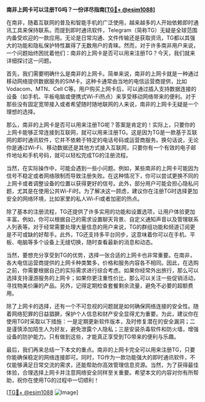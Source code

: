 **南非上网卡可以注册TG吗？一份详尽指南[[TG💪+ @esim1088](https://t.me/s/esim1088)]**

在南非，随着互联网的普及和智能手机的广泛使用，越来越多的人开始依赖即时通讯工具来保持联系。而提到即时通讯软件，Telegram（简称TG）无疑是全球范围内备受欢迎的一款应用。无论是日常沟通、文件传输还是获取资讯，TG都以其强大的功能和隐私保护特性赢得了无数用户的青睐。然而，对于许多南非用户来说，一个问题始终困扰着他们：南非的上网卡是否可以用来注册TG？今天，我们就来详细探讨这一问题。

首先，我们需要明确什么是南非的上网卡。简单来说，南非的上网卡就是一种通过移动网络提供数据服务的SIM卡。这种卡通常由当地的电信运营商提供，比如Vodacom、MTN、Cell C等。用户购买上网卡后，可以通过插入支持数据连接的设备（如手机、平板电脑或便携式Wi-Fi热点）来享受移动网络带来的便利。对于那些没有固定宽带接入或者希望随时随地联网的人来说，南非的上网卡无疑是一个理想的选择。

那么，南非的上网卡是否可以用来注册TG呢？答案是肯定的！实际上，只要你的上网卡能够正常连接到互联网，就可以用来注册TG。这是因为TG是一款基于互联网的即时通讯软件，它并不依赖于特定的电话号码或运营商服务。换句话说，无论你是通过Wi-Fi、移动数据还是其他方式接入互联网，只要你有一个有效的电子邮件地址和手机号码，就可以轻松完成TG的注册流程。

当然，在实际操作中，可能会遇到一些小问题。例如，某些南非的上网卡可能因为信号不稳定或者网络限制而导致注册失败。在这种情况下，你可以尝试更换不同的上网卡或者调整设备的位置以获得更好的信号。此外，部分用户可能会担心隐私问题，尤其是在使用公共Wi-Fi时。为了解决这一顾虑，建议你在注册TG时选择更加安全的网络环境，比如家里的私人Wi-Fi或者加密的热点。

除了基本的注册流程，TG还提供了许多实用的功能和设置选项，让用户体验更加丰富。例如，你可以根据自己的需求设置聊天背景、自定义通知声音以及管理联系人列表等。对于经常需要处理大量信息的用户来说，TG的群组功能和频道订阅更是不可或缺的好帮手。此外，TG还支持多平台同步，这意味着你可以在手机、平板、电脑等多个设备上无缝切换，随时查看最新的消息和动态。

当然，要想充分享受到TG的优势，选择一张合适的上网卡也非常重要。在南非，各大电信运营商提供的上网卡种类繁多，价格和服务内容各不相同。因此，在选购之前，你需要根据自己的实际需求进行综合考虑。如果你经常外出旅行，那么可以选择支持漫游服务的上网卡；如果你更注重性价比，那么可以关注一些促销活动，寻找物美价廉的产品。另外，记得定期检查套餐剩余流量，避免不必要的超额费用。

除了上网卡的选择，还有一个不可忽视的问题就是如何确保网络连接的安全性。随着网络犯罪的日益猖獗，保护个人信息和财产安全显得尤为重要。为此，建议你在使用TG时采取以下措施：一是定期更新软件版本，及时修复潜在的安全漏洞；二是谨慎添加陌生人为好友，避免泄露个人隐私；三是安装杀毒软件和防火墙，增强设备的防护能力。只有做到这些，才能真正享受到TG带来的便利与乐趣。

最后，我们再来总结一下本文的重点。南非的上网卡完全可以用来注册TG，只要你能确保稳定的网络连接即可。同时，TG作为一款功能强大的即时通讯软件，不仅能够满足日常交流的需求，还能帮助你高效管理信息资源。当然，为了获得最佳体验，合理选择上网卡并注意网络安全同样至关重要。希望本文的内容对你有所帮助，祝你在使用TG的过程中一切顺利！

[[TG💪+ @esim1088](https://t.me/s/esim1088) ![Image](https://i.postimg.cc/4NQfJmqS/Snipaste-2025-05-13-00-14-12.png)]